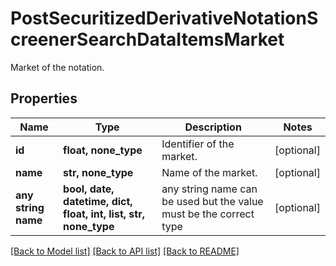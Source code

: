 # PostSecuritizedDerivativeNotationScreenerSearchDataItemsMarket

Market of the notation.

## Properties
Name | Type | Description | Notes
------------ | ------------- | ------------- | -------------
**id** | **float, none_type** | Identifier of the market. | [optional] 
**name** | **str, none_type** | Name of the market. | [optional] 
**any string name** | **bool, date, datetime, dict, float, int, list, str, none_type** | any string name can be used but the value must be the correct type | [optional]

[[Back to Model list]](../README.md#documentation-for-models) [[Back to API list]](../README.md#documentation-for-api-endpoints) [[Back to README]](../README.md)


